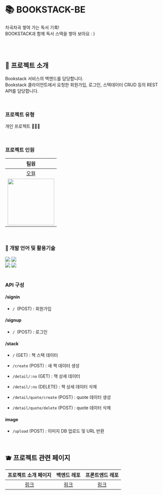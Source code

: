 <br/>
<br/>

# 📚 BOOKSTACK-BE

차곡차곡 쌓여 가는 독서 기록!<br/>
BOOKSTACK과 함께 독서 스택을 쌓아 보아요 : )

<br/>
<br/>

## 🍌 프로젝트 소개

Bookstack 서비스의 백엔드를 담당합니다.<br/>
Bookstack 클라이언트에서 요청한 회원가입, 로그인, 스택데이터 CRUD 등의 REST API를 담당합니다.<br/>

<br/>

### 프로젝트 유형
개인 프로젝트 👩🏻‍💻

<br/>


### 프로젝트 인원
| 팀원 |
| :---:|
| [오월](https://github.com/MayOwall) <br/>
<img src="https://avatars.githubusercontent.com/u/97934878?v=4" width=150 /> |

<br/>

### 🍊 개발 언어 및 활용기술
<div>
<img src="https://img.shields.io/badge/node.js-339933?style=for-the-badge&logo=Node.js&logoColor=white" /> 
<img src="https://img.shields.io/badge/Express-000000?style=for-the-badge&logo=Express&logoColor=white" /> <br/>
<img src="https://img.shields.io/badge/mongoDB-47A248?style=for-the-badge&logo=MongoDB&logoColor=white" />
<img src="https://img.shields.io/badge/amazons3-569A31?style=for-the-badge&logo=amazons3&logoColor=white" />
</div>

<br/>

### API 구성
#### /signin
- `/ `(POST) : 회원가입
#### /signup
- `/ `(POST) : 로그인
#### /stack
- `/` (GET) : 책 스택 데이터
- `/create` (POST) : 새 책 데이터 생성

- `/detail/:no` (GET) : 책 상세 데이터
- `/detail/:no` (DELETE) : 책 상세 데이터 삭제

- `/detail/quote/create` (POST) : quote 데이터 생성
- `/detail/quote/delete` (POST) : quote 데이터 삭제

#### image
- `/upload` (POST) : 이미지 DB 업로드 및 URL 반환

<br/>

## 🫐 프로젝트 관련 페이지

|프로젝트 소개 페이지 | 백엔드 레포 | 프론트엔드 레포 |
|:---:| :---: | :---: |
|[링크]()| [링크](https://github.com/mayowall/BookStack-BE) | [링크](https://github.com/mayowall/BookStack-FE) |

<br/>


<br/>
<br/>
